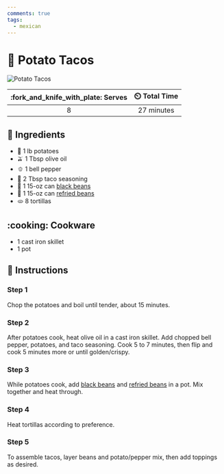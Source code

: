 ```yaml
---
comments: true
tags:
  - mexican
---
```

# :taco: Potato Tacos

![Potato Tacos](../assets/images/potato-tacos.jpg)

| :fork_and_knife_with_plate: Serves | :timer_clock: Total Time |
|:----------------------------------:|:-----------------------: |
| 8 | 27 minutes |

## :salt: Ingredients

- :potato: 1 lb potatoes
- :olive: 1 Tbsp olive oil
- :bell_pepper: 1 bell pepper
- :herb: 2 Tbsp taco seasoning
- :canned_food: 1 15-oz can [black beans][2]
- :canned_food: 1 15-oz can [refried beans][1]
- :flatbread: 8 tortillas

## :cooking: Cookware

- 1 cast iron skillet
- 1 pot

## :pencil: Instructions

### Step 1

Chop the potatoes and boil until tender, about 15 minutes.

### Step 2

After potatoes cook, heat olive oil in a cast iron skillet. Add chopped bell pepper, potatoes, and taco seasoning. Cook
5 to 7 minutes, then flip and cook 5 minutes more or until golden/crispy.

### Step 3

While potatoes cook, add [black beans][2] and [refried beans][1] in a pot. Mix together and heat through.

### Step 4

Heat tortillas according to preference.

### Step 5

To assemble tacos, layer beans and potato/pepper mix, then add toppings as desired.

[1]: <../pressurecooker/refried-black-beans.md>
[2]: <../pressurecooker/black-beans.md>
